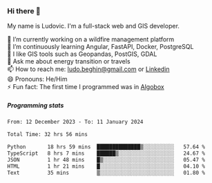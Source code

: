 ### Hi there 👋

My name is Ludovic. I'm a full-stack web and GIS developer.

 🔭 I’m currently working on a wildfire management platform<br/>
 🌱 I’m continuously learning Angular, FastAPI, Docker, PostgreSQL<br/>
 👯 I like GIS tools such as Geopandas, PostGIS, GDAL<br/>
 💬 Ask me about energy transition or travels<br/>
 📫 How to reach me: ludo.beghin@gmail.com or [Linkedin](https://www.linkedin.com/in/ludovic-beghin/)<br/>
 😄 Pronouns: He/Him<br/>
 ⚡ Fun fact: The first time I programmed was in [Algobox](https://fr.wikipedia.org/wiki/Algobox)<br/>

##### Programming stats
<!--START_SECTION:waka-->

```txt
From: 12 December 2023 - To: 11 January 2024

Total Time: 32 hrs 56 mins

Python       18 hrs 59 mins  ██████████████▒░░░░░░░░░░   57.64 %
TypeScript   8 hrs 7 mins    ██████▒░░░░░░░░░░░░░░░░░░   24.67 %
JSON         1 hr 48 mins    █▒░░░░░░░░░░░░░░░░░░░░░░░   05.47 %
HTML         1 hr 21 mins    █░░░░░░░░░░░░░░░░░░░░░░░░   04.10 %
Text         35 mins         ▒░░░░░░░░░░░░░░░░░░░░░░░░   01.80 %
```

<!--END_SECTION:waka-->
